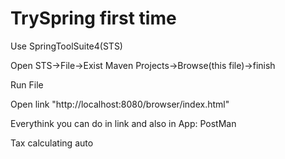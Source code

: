 # TrySpring first time

Use SpringToolSuite4(STS)

Open STS->File->Exist Maven Projects->Browse(this file)->finish

Run File

Open link "http://localhost:8080/browser/index.html"

Everythink you can do in link and also in App: PostMan

Tax calculating auto

